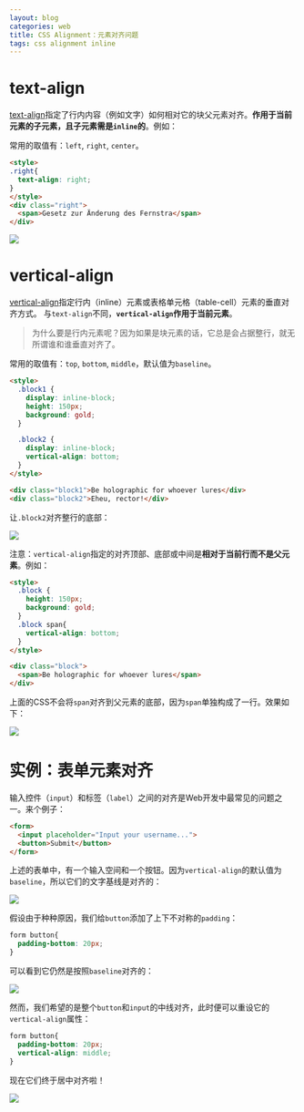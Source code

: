 ```yaml
---
layout: blog 
categories: web
title: CSS Alignment：元素对齐问题
tags: css alignment inline
---
```


# text-align

[text-align][ta]指定了行内内容（例如文字）如何相对它的块父元素对齐。**作用于当前元素的子元素，且子元素需是`inline`的**。例如：

常用的取值有：`left`, `right`, `center`。

```html
<style>
.right{
  text-align: right;
}
</style>
<div class="right">
  <span>Gesetz zur Änderung des Fernstra</span>
</div>
```

![](/assets/img/blog/css/pull-right@2x.png)

# vertical-align

[vertical-align][va]指定行内（inline）元素或表格单元格（table-cell）元素的垂直对齐方式。
与`text-align`不同，**`vertical-align`作用于当前元素**。

> 为什么要是行内元素呢？因为如果是块元素的话，它总是会占据整行，就无所谓谁和谁垂直对齐了。

常用的取值有：`top`, `bottom`, `middle`，默认值为`baseline`。

<!--more-->

```html
<style>
  .block1 {
    display: inline-block;
    height: 150px;
    background: gold;
  }

  .block2 {
    display: inline-block;
    vertical-align: bottom;
  }
</style>

<div class="block1">Be holographic for whoever lures</div>
<div class="block2">Eheu, rector!</div>
```

让`.block2`对齐整行的底部：

![](/assets/img/blog/css/vertical-bottom@2x.png)

注意：`vertical-align`指定的对齐顶部、底部或中间是**相对于当前行而不是父元素**。例如：

```html
<style>
  .block {
    height: 150px;
    background: gold;
  }
  .block span{
    vertical-align: bottom;
  }
</style>

<div class="block">
  <span>Be holographic for whoever lures</span>
</div>
```

上面的CSS不会将`span`对齐到父元素的底部，因为`span`单独构成了一行。效果如下：

![](/assets/img/blog/css/vertical-bottom-failed@2x.png)

# 实例：表单元素对齐

输入控件（`input`）和标签（`label`）之间的对齐是Web开发中最常见的问题之一。来个例子：

```html
<form>
  <input placeholder="Input your username...">
  <button>Submit</button>
</form>
```

上述的表单中，有一个输入空间和一个按钮。因为`vertical-align`的默认值为`baseline`，所以它们的文字基线是对齐的：

![](/assets/img/blog/css/form-baseline@2x.png)

假设由于种种原因，我们给`button`添加了上下不对称的`padding`：

```css
form button{
  padding-bottom: 20px;
}
```

可以看到它仍然是按照`baseline`对齐的：

![](/assets/img/blog/css/form-baseline2@2x.png)

然而，我们希望的是整个`button`和`input`的中线对齐，此时便可以重设它的`vertical-align`属性：

```css
form button{
  padding-bottom: 20px;
  vertical-align: middle;
}
```

现在它们终于居中对齐啦！

![](/assets/img/blog/css/form-middle@2x.png)

[ta]: https://developer.mozilla.org/zh-CN/docs/CSS/text-align
[va]: https://developer.mozilla.org/zh-CN/docs/Web/CSS/vertical-align
